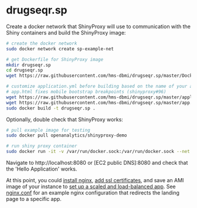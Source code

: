# drugseqr.sp

Create a docker network that ShinyProxy will use to communication with the Shiny containers and build the ShinyProxy image:

```bash
# create the docker network
sudo docker network create sp-example-net

# get Dockerfile for ShinyProxy image
mkdir drugseqr.sp
cd drugseqr.sp
wget https://raw.githubusercontent.com/hms-dbmi/drugseqr.sp/master/Dockerfile

# customize application.yml before building based on the name of your app/authentication/etc.
# app.html fixes mobile bootstrap breakpoints (shinyproxy#96)
wget https://raw.githubusercontent.com/hms-dbmi/drugseqr.sp/master/application.yml
wget https://raw.githubusercontent.com/hms-dbmi/drugseqr.sp/master/app.html
sudo docker build -t drugseqr.sp .
```

Optionally, double check that ShinyProxy works:

```bash
# pull example image for testing
sudo docker pull openanalytics/shinyproxy-demo

# run shiny proxy container
sudo docker run -it -v /var/run/docker.sock:/var/run/docker.sock --net sp-example-net -p 8080:8080 drugseqr.sp
```

Navigate to http://localhost:8080 or [EC2 public DNS]:8080 and check that the 'Hello Application' works. 

At this point, you could [install nginx](https://www.digitalocean.com/community/tutorials/how-to-install-nginx-on-ubuntu-18-04), [add ssl certificates](https://www.digitalocean.com/community/tutorials/how-to-secure-nginx-with-let-s-encrypt-on-ubuntu-18-04), and save an AMI image of your instance to [set up a scaled and load-balanced app](https://docs.aws.amazon.com/autoscaling/ec2/userguide/as-register-lbs-with-asg.html). See [nginx.conf](nginx.conf) for an example nginx configuration that redirects the landing page to a specific app.
